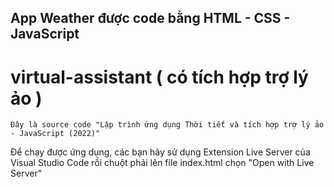## App Weather được code bằng HTML - CSS - JavaScript

# virtual-assistant ( có tích hợp trợ lý ảo )

`Đây là source code "Lập trình ứng dụng Thời tiết và tích hợp trợ lý ảo - JavaScript (2022)"`

Để chạy được ứng dụng, các bạn hãy sử dụng Extension Live Server của Visual Studio Code rồi chuột phải lên file index.html chọn "Open with Live Server"
